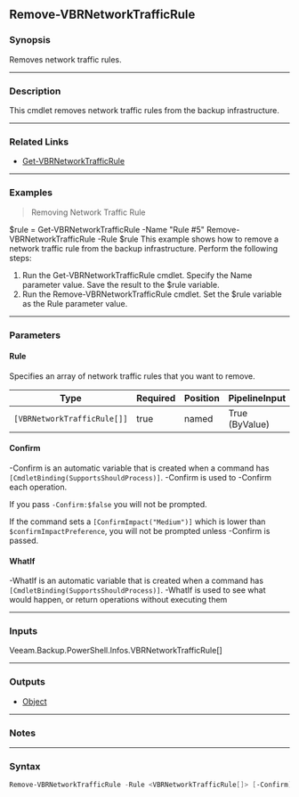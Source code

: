 Remove-VBRNetworkTrafficRule
----------------------------

### Synopsis
Removes network traffic rules.

---

### Description

This cmdlet removes network traffic rules from the backup infrastructure.

---

### Related Links
* [Get-VBRNetworkTrafficRule](Get-VBRNetworkTrafficRule)

---

### Examples
> Removing Network Traffic Rule

$rule = Get-VBRNetworkTrafficRule -Name "Rule #5"
Remove-VBRNetworkTrafficRule -Rule $rule
This example shows how to remove a network traffic rule from the backup infrastructure.
Perform the following steps:
1. Run the Get-VBRNetworkTrafficRule cmdlet. Specify the Name parameter value. Save the result to the $rule variable.
2. Run the Remove-VBRNetworkTrafficRule cmdlet. Set the $rule variable as the Rule parameter value.

---

### Parameters
#### **Rule**
Specifies an array of network traffic rules that you want to remove.

|Type                       |Required|Position|PipelineInput |
|---------------------------|--------|--------|--------------|
|`[VBRNetworkTrafficRule[]]`|true    |named   |True (ByValue)|

#### **Confirm**
-Confirm is an automatic variable that is created when a command has ```[CmdletBinding(SupportsShouldProcess)]```.
-Confirm is used to -Confirm each operation.

If you pass ```-Confirm:$false``` you will not be prompted.

If the command sets a ```[ConfirmImpact("Medium")]``` which is lower than ```$confirmImpactPreference```, you will not be prompted unless -Confirm is passed.

#### **WhatIf**
-WhatIf is an automatic variable that is created when a command has ```[CmdletBinding(SupportsShouldProcess)]```.
-WhatIf is used to see what would happen, or return operations without executing them

---

### Inputs
Veeam.Backup.PowerShell.Infos.VBRNetworkTrafficRule[]

---

### Outputs
* [Object](https://learn.microsoft.com/en-us/dotnet/api/System.Object)

---

### Notes

---

### Syntax
```PowerShell
Remove-VBRNetworkTrafficRule -Rule <VBRNetworkTrafficRule[]> [-Confirm] [-WhatIf] [<CommonParameters>]
```
